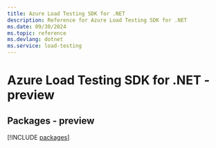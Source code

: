 ```yaml
---
title: Azure Load Testing SDK for .NET
description: Reference for Azure Load Testing SDK for .NET
ms.date: 09/30/2024
ms.topic: reference
ms.devlang: dotnet
ms.service: load-testing
---
```

# Azure Load Testing SDK for .NET - preview
## Packages - preview
[!INCLUDE [packages](load-testing-index.md)]